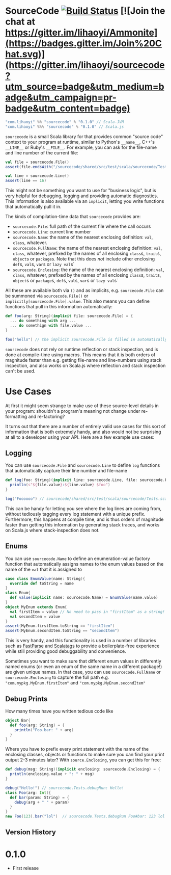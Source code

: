 SourceCode [![Build Status](https://travis-ci.org/lihaoyi/sourcecode.svg?branch=master)](https://travis-ci.org/lihaoyi/sourcecode) [![Join the chat at https://gitter.im/lihaoyi/Ammonite](https://badges.gitter.im/Join%20Chat.svg)](https://gitter.im/lihaoyi/sourcecode?utm_source=badge&utm_medium=badge&utm_campaign=pr-badge&utm_content=badge)
==========

```scala
"com.lihaoyi" %% "sourcecode" % "0.1.0" // Scala-JVM
"com.lihaoyi" %%% "sourcecode" % "0.1.0" // Scala.js
```

`sourcecode` is a small Scala library for that provides common "source code"
context to your program at runtime, similar to Python's `__name__`, C++'s
`__LINE__` or Ruby's `__FILE__`. For example, you can ask for the file-name
and line number of the current file:

```scala
val file = sourcecode.File()
assert(file.endsWith("/sourcecode/shared/src/test/scala/sourcecode/Tests.scala"))

val line = sourcecode.Line()
assert(line == 16)
```

This might not be something you want to use for "business logic", but is very
helpful for debugging, logging and providing automatic diagnostics. This
information is also available via an `implicit`, letting you write functions
that automatically pull it in.

The kinds of compilation-time data that `sourcecode` provides are:

- `sourcecode.File`: full path of the current file where the call occurs
- `sourcecode.Line`: current line number
- `sourcecode.Name`: the name of the nearest enclosing definition: `val`,
  `class`, whatever.
- `sourcecode.FullName`: the name of the nearest enclosing definition: `val`,
  `class`, whatever, prefixed by the names of all enclosing `class`s, `trait`s,
  `object`s or `package`s. Note that this does *not* include other enclosing
  `def`s, `val`s, `var`s or `lazy val`s`
- `sourcecode.Enclosing`: the name of the nearest enclosing definition: `val`,
  `class`, whatever, prefixed by the names of all enclosing `class`s, `trait`s,
  `object`s or `package`s, `def`s, `val`s, `var`s or `lazy val`s`

All these are available both via `()` and as implicits, e.g. `sourcecode.File`
can be summoned via `sourcecode.File()` or `implicitly[sourcecode.File].value`.
This also means you can define functions that pull in this information
automatically:

```scala
def foo(arg: String)(implicit file: sourcecode.File) = {
  ... do something with arg ...
  ... do somethign with file.value ...
}

foo("hello") // the implicit sourcecode.File is filled in automatically
```

`sourcecode` does not rely on runtime reflection or stack inspection, and
is done at compile-time using macros. This means that it is both orders of
magnitude faster than e.g. getting file-name and line-numbers using stack
inspection, and also works on Scala.js where reflection and stack inspection
can't be used.

Use Cases
=========

At first it might seem strange to make use of these source-level details in
your program: shouldn't a program's meaning not change under re-formatting and
re-factoring?

It turns out that there are a number of entirely valid use cases for this sort
of information that is both extremely handy, and also would not be surprising
at all to a developer using your API. Here are a few example use cases:

Logging
-------

You can use `sourcecode.File` and `sourcecode.Line` to define `log` functions
that automatically capture their line number and file-name

```scala
def log(foo: String)(implicit line: sourcecode.Line, file: sourcecode.File) = {
  println(s"${file.value}:${line.value} $foo")
}

log("Foooooo") // sourcecode/shared/src/test/scala/sourcecode/Tests.scala:86 Fooooo
```

This can be handy for letting you see where the log lines are coming from,
without tediously tagging every log statement with a unique prefix.
Furthermore, this happens at compile time, and is thus orders of magnitude
faster than getting this information by generating stack traces, and works
on Scala.js where stack-inspection does not.

Enums
-----

You can use `sourcecode.Name` to define an enumeration-value factory function
that automatically assigns names to the enum values based on the name of the
`val` that it is assigned to

```scala
case class EnumValue(name: String){
  override def toString = name
}
class Enum{
  def value(implicit name: sourcecode.Name) = EnumValue(name.value)
}
object MyEnum extends Enum{
  val firstItem = value // No need to pass in "firstItem" as a string!
  val secondItem = value
}
assert(MyEnum.firstItem.toString == "firstItem")
assert(MyEnum.secondItem.toString == "secondItem")
```

This is very handy, and this functionality is used in a number of libraries
such as [FastParse](http://lihaoyi.github.io/fastparse/) and
[Scalatags](http://lihaoyi.github.io/scalatags/#CSSStylesheets) to provide
a boilerplate-free experience while still providing good debuggability
and convenience.

Sometimes you want to make sure that different enum values in differently
named enums (or even an enum of the same name in a different package!) are
given unique names. In that case, you can use `sourcecode.FullName` or
`sourcecode.Enclosing` to capture the full path e.g.
`"com.mypkg.MyEnum.firstItem"` and `"com.mypkg.MyEnum.secondItem"`

Debug Prints
------------

How many times have you written tedious code like
```scala
object Bar{
  def foo(arg: String) = {
    println("Foo.bar: " + arg)
  }
}
```

Where you have to prefix every print statement with the name of the enclosing
classes, objects or functions to make sure you can find your print output
2-3 minutes later? With `source.Enclosing`, you can get this for free:

```scala
def debug(msg: String)(implicit enclosing: sourcecode.Enclosing) = {
  println(enclosing.value + ": " + msg)
}

debug("Hello!") // sourcecode.Tests.debugRun: Hello!
class Foo(arg: Int){
  def bar(param: String) = {
    debug(arg + " " + param)
  }
}
new Foo(123).bar("lol")  // sourcecode.Tests.debugRun Foo#bar: 123 lol
```

Version History
---------------

0.1.0
=====

- First release

